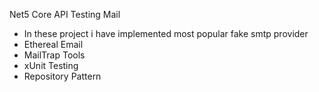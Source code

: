 Net5 Core API Testing Mail

- In these project i have implemented most popular fake smtp provider
- Ethereal Email
- MailTrap Tools
- xUnit Testing
- Repository Pattern

